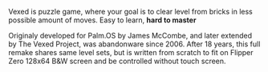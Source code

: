Vexed is puzzle game, where your goal is to clear level from bricks in less possible amount of moves. Easy to learn, **hard to master**

Originaly developed for Palm.OS by James McCombe, and later extended by The Vexed Project, was abandonware since 2006. After 18 years, this full remake shares same level sets, but is written from scratch to fit on Flipper Zero 128x64 B&W screen and be controlled without touch screen.